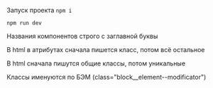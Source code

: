 <!-- Здесь будет документация по проекту. Ну, наверное -->

Запуск проекта
`npm i`

`npm run dev`

Названия компонентов строго с заглавной буквы

В html в атрибутах сначала пишется класс, потом всё остальное

В html сначала пишутся общие классы, потом уникальные

Классы именуются по БЭМ (class="block__element--modificator")

